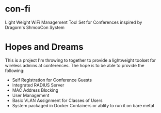 # con-fi
Light Weight WiFi Management Tool Set for Conferences inspired by Dragorn's ShmooCon System

# Hopes and Dreams
This is a project I'm throwing to together to provide a lightweight toolset
for wireless admins at conferences. The hope is to be able to provide the
following:

 * Self Registration for Conference Guests
 * Integrated RADIUS Server
 * MAC Address Blocking
 * User Management
 * Basic VLAN Assignment for Classes of Users
 * System packaged in Docker Containers or ablity to run it on bare metal
